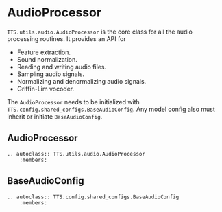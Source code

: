 # AudioProcessor

`TTS.utils.audio.AudioProcessor` is the core class for all the audio processing routines. It provides an API for

- Feature extraction.
- Sound normalization.
- Reading and writing audio files.
- Sampling audio signals.
- Normalizing and denormalizing audio signals.
- Griffin-Lim vocoder.

The `AudioProcessor` needs to be initialized with `TTS.config.shared_configs.BaseAudioConfig`. Any model config
also must inherit or initiate `BaseAudioConfig`.

## AudioProcessor
```{eval-rst}
.. autoclass:: TTS.utils.audio.AudioProcessor
    :members:
```

## BaseAudioConfig
```{eval-rst}
.. autoclass:: TTS.config.shared_configs.BaseAudioConfig
    :members:
```